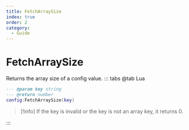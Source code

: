 ```yaml
---
title: FetchArraySize
index: true
order: 2
category:
  - Guide
---
```


# FetchArraySize
Returns the array size of a config value.
::: tabs
@tab Lua
```lua
--- @param key string
--- @return number
config:FetchArraySize(key)
```
> [!info]
> If the key is invalid or the key is not an array key, it returns 0.

:::